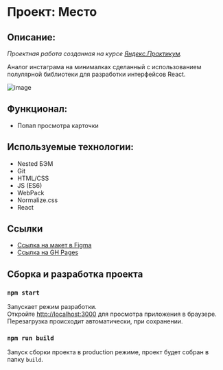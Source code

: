 # Проект: Место 

## Описание: 

*Проектная работа созданная на курсе [Яндекс.Практикум](https://praktikum.yandex.ru/).*

Аналог инстаграма на минималках сделанный с использованием полулярной библиотеки для разработки интерфейсов React.

![image](https://user-images.githubusercontent.com/2528627/198747902-428ffbb0-42dd-43f5-a2f3-c53b6634ac4d.png)

## Функционал: 

* Попап просмотра карточки

## Используемые технологии: 

* Nested БЭМ
* Git 
* HTML/CSS
* JS (ES6)
* WebPack
* Normalize.css
* React

## Ссылки

* [Ссылка на макет в Figma](https://www.figma.com/file/2cn9N9jSkmxD84oJik7xL7/JavaScript.-Sprint-4?node-id=0%3A1)
* [Ссылка на GH Pages](https://allxy.github.io/mesto-react/)

## Сборка и разработка проекта

### `npm start`

Запускает режим разработки.\
Откройте [http://localhost:3000](http://localhost:3000) для просмотра приложения в браузере.\
Перезагрузка происходит автоматически, при сохранении.

### `npm run build`

Запуск сборки проекта в production режиме, проект будет собран в папку `build`.
